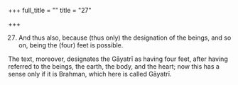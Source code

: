 +++
full_title = ""
title = "27"

+++


27. And thus also, because (thus only) the designation of the beings, and so on, being the (four) feet is possible.

The text, moreover, designates the Gāyatrī as having four feet, after having referred to the beings, the earth, the body, and the heart; now this has a sense only if it is Brahman, which here is called Gāyatrī.

